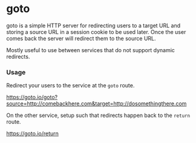 # goto

goto is a simple HTTP server for redirecting users to a target URL and storing a source URL in a session cookie to be used later. Once the user comes back the server will redirect them to the source URL.

Mostly useful to use between services that do not support dynamic redirects.

### Usage

Redirect your users to the service at the `goto` route.

  https://goto.io/goto?source=http://comebackhere.com&target=http://dosomethingthere.com

On the other service, setup such that redirects happen back to the `return` route.

  https://goto.io/return